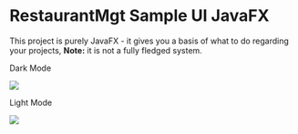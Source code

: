 # RestaurantMgt Sample UI JavaFX

This project is purely JavaFX - it gives you a basis of what to do regarding your projects, **Note:** it is not a fully fledged system.

Dark Mode

![](https://github.com/AppScolarite/AppGestionScolarite/blob/master/imgs/sc.PNG)

Light Mode

![](https://github.com/k33ptoo/RestaurantMgtSampleUI/blob/master/imgs/sc.PNG)
